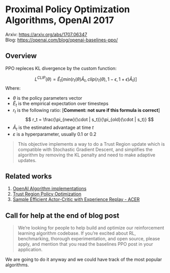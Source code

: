 # Proximal Policy Optimization Algorithms, OpenAI 2017
Arxiv: https://arxiv.org/abs/1707.06347  
Blog: https://openai.com/blog/openai-baselines-ppo/

## Overview
PPO repleces KL divergence by the custom function:

$$
L^{CLIP}(\theta) = \hat E_t[min(r_t(\theta) \hat A_t, clip(r_t(\theta), 1-\epsilon, 1+\epsilon)\hat A_t )]
$$
Where:
- $\theta$ is the policy parameters vector
- $\hat{E}_t$ is the empirical expectation over timesteps
- $r_{t}$ is the following ratio:  [__Comment: not sure if this formula is correct__]
    $$
    r_t = \frac{\pi_{new}(\cdot | s_t)}{\pi_{old}(\cdot | s_t)}
    $$
- $\hat{A}_t$ is the estimated advantage at time $t$
- $\varepsilon$ is a hyperparameter, usually 0.1 or 0.2

>This objective implements a way to do a Trust Region update which is compatible with Stochastic Gradient Descent, and simplifies the algorithm by removing the KL penalty and need to make adaptive updates.


## Related works
1. [OpenAI Algorithm implementations](https://github.com/openai/baselines)
2. [Trust Region Policy Optimization](https://arxiv.org/abs/1502.05477)
3. [Sample Efficient Actor-Critic with Experience Replay - ACER](https://arxiv.org/abs/1611.01224)

## Call for help at the end of blog post  
>We’re looking for people to help build and optimize our reinforcement learning algorithm codebase. If you’re excited about RL, benchmarking, thorough experimentation, and open source, please apply, and mention that you read the baselines PPO post in your application.

We are going to do it anyway and we could have track of the most popular algorithms.

